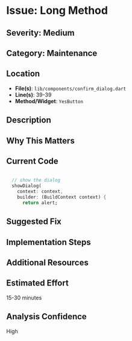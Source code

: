 # Issue: Long Method

## Severity: Medium

## Category: Maintenance

## Location
- **File(s)**: `lib/components/confirm_dialog.dart`
- **Line(s)**: 39-39
- **Method/Widget**: `YesButton`

## Description


## Why This Matters


## Current Code
```dart

  // show the dialog
  showDialog(
    context: context,
    builder: (BuildContext context) {
      return alert;
```

## Suggested Fix


## Implementation Steps


## Additional Resources


## Estimated Effort
15-30 minutes

## Analysis Confidence
High
